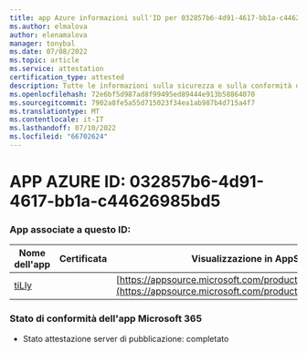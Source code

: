 ```yaml
---
title: app Azure informazioni sull'ID per 032857b6-4d91-4617-bb1a-c44626985bd5
ms.author: elmalova
author: elenamalova
manager: tonybal
ms.date: 07/08/2022
ms.topic: article
ms.service: attestation
certification_type: attested
description: Tutte le informazioni sulla sicurezza e sulla conformità disponibili per 032857b6-4d91-4617-bb1a-c44626985bd5.
ms.openlocfilehash: 72e6bf5d987ad8f99495ed89444e913b58864070
ms.sourcegitcommit: 7902a8fe5a55d715023f34ea1ab987b4d715a4f7
ms.translationtype: MT
ms.contentlocale: it-IT
ms.lasthandoff: 07/10/2022
ms.locfileid: "66702624"
---
```

# <a name="azure-app-id-032857b6-4d91-4617-bb1a-c44626985bd5"></a>APP AZURE ID: 032857b6-4d91-4617-bb1a-c44626985bd5


### <a name="apps-associated-with-this-id"></a>App associate a questo ID:
| **Nome dell'app** | **Certificata** | **Visualizzazione in AppSource** |
|--------------|---------------|-----------------------|
| [tiLly](../forward/WA200003825.md) |  | [https://appsource.microsoft.com/product/office/WA200003825](https://appsource.microsoft.com/product/office/WA200003825) |

### <a name="microsoft-365-app-compliance-status"></a>Stato di conformità dell'app Microsoft 365
- Stato attestazione server di pubblicazione: completato
